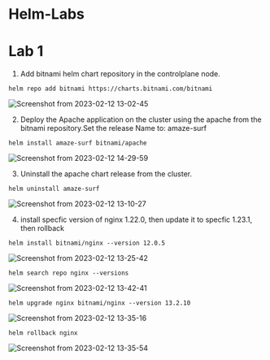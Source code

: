 # Helm-Labs

# Lab 1


1. Add bitnami helm chart repository in the controlplane node.

``` helm repo add bitnami https://charts.bitnami.com/bitnami ```

![Screenshot from 2023-02-12 13-02-45](https://user-images.githubusercontent.com/57557314/218309364-b9faa28f-fe8c-47b4-8ad4-419d63da2584.png)


2. Deploy the Apache application on the cluster using the apache from the bitnami repository.Set the 
release Name to: amaze-surf

```helm install amaze-surf bitnami/apache```

![Screenshot from 2023-02-12 14-29-59](https://user-images.githubusercontent.com/57557314/218311155-31631541-5497-4bb3-8b1d-761242aa13df.png)

3. Uninstall the apache chart release from the cluster.

```helm uninstall amaze-surf```

![Screenshot from 2023-02-12 13-10-27](https://user-images.githubusercontent.com/57557314/218309458-a2085d91-376f-4635-ace4-33deb4c62da3.png)


4. install specfic version of nginx 1.22.0, then update it to specfic 1.23.1, then rollback

```helm install bitnami/nginx --version 12.0.5 ```

![Screenshot from 2023-02-12 13-25-42](https://user-images.githubusercontent.com/57557314/218309477-2a86c94e-a00d-483f-97b1-03071f8a7f7d.png)


``` helm search repo nginx --versions ```

![Screenshot from 2023-02-12 13-42-41](https://user-images.githubusercontent.com/57557314/218311103-c42f95e1-9361-44c1-8c14-078c3490f1cd.png)


```helm upgrade nginx bitnami/nginx --version 13.2.10 ```

![Screenshot from 2023-02-12 13-35-16](https://user-images.githubusercontent.com/57557314/218309551-24e5b934-2044-4f92-8f7a-dfaf2ace3921.png)


```helm rollback nginx```

![Screenshot from 2023-02-12 13-35-54](https://user-images.githubusercontent.com/57557314/218310681-14d3a4ee-d2e9-4805-9d14-742b798404f2.png)
